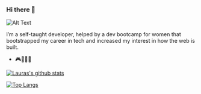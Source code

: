 ### Hi there 👋

![Alt Text](https://media.giphy.com/media/XYot661SFS62c/giphy.gif)

I’m a self-taught developer, helped by a dev bootcamp for women that bootstrapped my career in tech and increased my interest in how the web is built.

- 🎮🔭🌱💬  

[![Lauras's github stats](https://github-readme-stats.vercel.app/api?username=laureenpe&show_icons=true&theme=prussian)](https://github.com/laureenpe/github-readme-stats)

[![Top Langs](https://github-readme-stats.vercel.app/api/top-langs/?username=laureenpe&layout=compact)](https://github.com/laureenpe/github-readme-stats)
